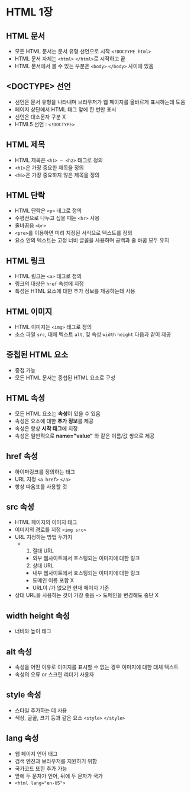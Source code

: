 # HTML 1장
## HTML 문서
- 모든 HTML 문서는 문서 유형 선언으로 시작 `<!DOCTYPE html>`
- HTML 문서 자체는 `<html>` `</html>`로 시작하고 끝
- HTML 문서에서 볼 수 있는 부분은 `<body>` `</body>` 사이에 있음

## \<DOCTYPE> 선언
- 선언은 문서 유형을 나타내며 브라우저가 웹 페이지를 올바르게 표시하는데 도움
- 페이지 상단에서 HTML 태그 앞에 한 번만 표시
- 선언은 대소문자 구분 X
- HTML5 선언 : `<!DOCTYPE>`

## HTML 제목
- HTML 제목은 `<h1> ~ <h2>` 태그로 정의
- `<h1>`은 가장 중요한 제목을 정의
- `<h6>`은 가장 중요하지 않은 제목을 정의

## HTML 단락
- HTML 단락은 `<p>` 태그로 정의
- 수평선으로 나누고 싶을 때는 `<hr>` 사용
- 줄바꿈음 `<br>`
- `<pre>`를 이용하면 미리 지정된 서식으로 텍스트를 정의
- 요소 안의 텍스트는 고정 너비 글꼴을 사용하며 공백과 줄 바꿈 모두 유지

## HTML 링크
- HTML 링크는 `<a>` 태그로 정의
- 링크의 대상은 `href` 속성에 지정
- 특성은 HTML 요소에 대한 추가 정보를 제공하는데 사용

## HTML 이미지
- HTML 이미지는 `<img>` 태그로 정의
- 소스 파일 `src`, 대체 텍스트 `alt`, 및 속성 `width` `height` 다음과 같이 제공

## 중첩된 HTML 요소
- 중첩 가능
- 모든 HTML 문서는 중첩된 HTML 요소로 구성

## HTML 속성
- 모든 HTML 요소는 **속성**이 있을 수 있음
- 속성은 요소에 대한 **추가 정보**를 제공
- 속성은 항상 **시작 태그**에 지정
- 속성은 일반적으로 **name="value"** 와 같은 이름/값 쌍으로 제공

## href 속성
- 하이퍼링크를 정의하는 태그
- URL 지정 `<a href>` `</a>`
- 항상 따옴표를 사용할 것

## src 속성
- HTML 페이지의 이미지 태그
- 이미지의 경로를 지정 `<img src>`
- URL 지정하는 방법 두가지
  - 1. 절대 URL
     - 외부 웹사이트에서 호스팅되는 이미지에 대한 링크  
    2. 상대 URL
     - 내부 웹사이트에서 호스팅되는 이미지에 대한 링크
     - 도메인 이름 포함 X
     - URL이 /가 없으면 현재 페이지 기준
- 상대 URL을 사용하는 것이 가장 좋음 -> 도메인을 변경해도 중단 X

## width height 속성
- 너비와 높이 태그

## alt 속성
- 속성을 어떤 이유로 이미지를 표시할 수 없는 경우 이미지에 대한 대체 텍스트
- 속성의 오류 or 스크린 리더기 사용자

## style 속성
- 스타일 추가하는 데 사용
- 색상, 글꼴, 크기 등과 같은 요소 `<style>` `</style>`

## lang 속성
- 웹 페이지 언어 태그
- 검색 엔진과 브라우저를 지원하기 위함
- 국가코드 또한 추가 가능
- 앞에 두 문자가 언어, 뒤에 두 문자가 국가
- `<html lang="en-US">`


